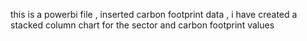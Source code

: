 this is a powerbi file , inserted carbon footprint data , i have created a stacked column chart for the sector and carbon footprint values
